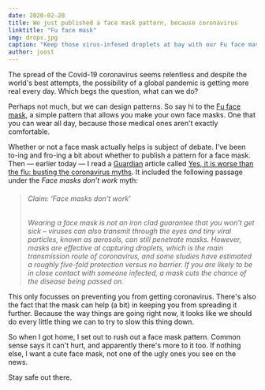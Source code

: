 ```yaml
---
date: 2020-02-28
title: We just published a face mask pattern, because coronavirus
linktitle: "Fu face mask"
img: drops.jpg
caption: "Keep those virus-infesed droplets at bay with our Fu face mask"
author: joost
---
```



The spread of the Covid-19 coronavirus seems relentless and despite the world's best attempts, the possibility of a global pandemic is getting more real every day. Which begs the question, what can we do?

Perhaps not much, but we can design patterns. So say hi to the [Fu face mask](/designs/fu/), a simple pattern that allows you make your own face masks. One that you can wear all day, because those medical ones aren't exactly comfortable.

Whether or not a face mask actually helps is subject of debate. I've been to-ing and fro-ing a bit about whether to publish a pattern for a face mask. Then — earlier today — I read a [Guardian](https://www.theguardian.com/) article called [Yes, it is worse than the flu: busting the coronavirus myths](https://www.theguardian.com/world/2020/feb/28/coronavirus-truth-myths-flu-covid-19-face-masks). It included the following passage under the *Face masks don’t work* myth:

> ###### Claim: ‘Face masks don’t work’
> 
> *Wearing a face mask is not an iron clad guarantee that you won’t get sick – viruses can also transmit through the eyes and tiny viral particles, known as aerosols, can still penetrate masks. However, masks are effective at capturing droplets, which is the main transmission route of coronavirus, and some studies have estimated a roughly five-fold protection versus no barrier. If you are likely to be in close contact with someone infected, a mask cuts the chance of the disease being passed on.*

This only focusses on preventing you from getting coronavirus. There's also the fact that the mask can help (a bit) in keeping you from spreading it further. Because the way things are going right now, it looks like we should do every little thing we can to try to slow this thing down.

So when I got home, I set out to rush out a face mask pattern. Common sense says it can't hurt, and apparently there's more to it too. If nothing else, I want a cute face mask, not one of the ugly ones you see on the news.

Stay safe out there.
